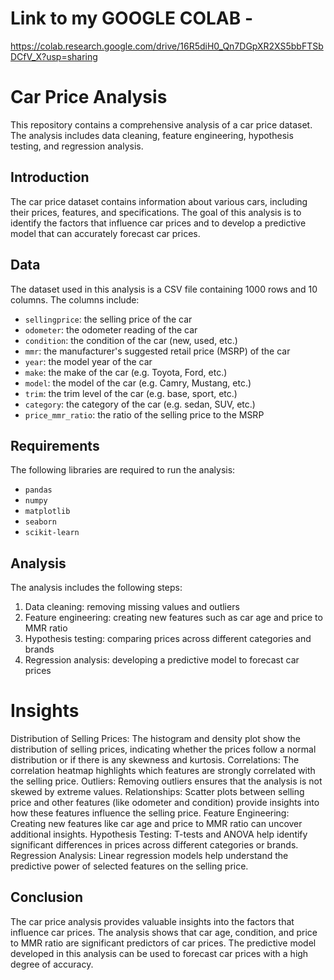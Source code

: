 # Link to my GOOGLE COLAB - 
https://colab.research.google.com/drive/16R5diH0_Qn7DGpXR2XS5bbFTSbDCfV_X?usp=sharing

# Car Price Analysis
This repository contains a comprehensive analysis of a car price dataset. 
The analysis includes data cleaning, feature engineering, hypothesis testing, and regression analysis.

## Introduction
The car price dataset contains information about various cars, including their prices, features, and specifications. 
The goal of this analysis is to identify the factors that influence car prices and to develop a predictive model that can accurately forecast car prices.

## Data
The dataset used in this analysis is a CSV file containing 1000 rows and 10 columns. The columns include:
* `sellingprice`: the selling price of the car
* `odometer`: the odometer reading of the car
* `condition`: the condition of the car (new, used, etc.)
* `mmr`: the manufacturer's suggested retail price (MSRP) of the car
* `year`: the model year of the car
* `make`: the make of the car (e.g. Toyota, Ford, etc.)
* `model`: the model of the car (e.g. Camry, Mustang, etc.)
* `trim`: the trim level of the car (e.g. base, sport, etc.)
* `category`: the category of the car (e.g. sedan, SUV, etc.)
* `price_mmr_ratio`: the ratio of the selling price to the MSRP

## Requirements
The following libraries are required to run the analysis:
* `pandas`
* `numpy`
* `matplotlib`
* `seaborn`
* `scikit-learn`

## Analysis
The analysis includes the following steps:
1. Data cleaning: removing missing values and outliers
2. Feature engineering: creating new features such as car age and price to MMR ratio
3. Hypothesis testing: comparing prices across different categories and brands
4. Regression analysis: developing a predictive model to forecast car prices

# Insights
Distribution of Selling Prices: The histogram and density plot show the distribution of selling prices, indicating whether the prices follow a normal distribution or if there is any skewness and kurtosis.
Correlations: The correlation heatmap highlights which features are strongly correlated with the selling price.
Outliers: Removing outliers ensures that the analysis is not skewed by extreme values.
Relationships: Scatter plots between selling price and other features (like odometer and condition) provide insights into how these features influence the selling price.
Feature Engineering: Creating new features like car age and price to MMR ratio can uncover additional insights.
Hypothesis Testing: T-tests and ANOVA help identify significant differences in prices across different categories or brands.
Regression Analysis: Linear regression models help understand the predictive power of selected features on the selling price.

## Conclusion
The car price analysis provides valuable insights into the factors that influence car prices. 
The analysis shows that car age, condition, and price to MMR ratio are significant predictors of car prices. 
The predictive model developed in this analysis can be used to forecast car prices with a high degree of accuracy.


